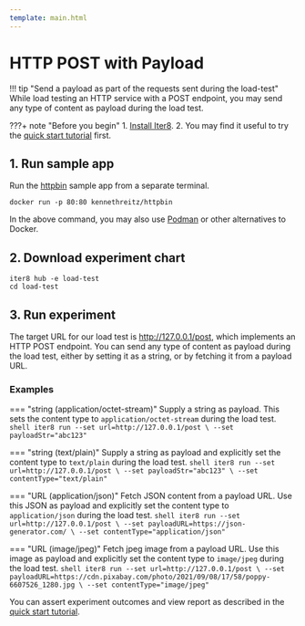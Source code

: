 ```yaml
---
template: main.html
---
```


# HTTP POST with Payload

!!! tip "Send a payload as part of the requests sent during the load-test"
    While load testing an HTTP service with a POST endpoint, you may send any type of content as payload during the load test.

???+ note "Before you begin"
    1. [Install Iter8](../../getting-started/install.md).
    2. You may find it useful to try the [quick start tutorial](../../getting-started/your-first-experiment.md) first.

## 1. Run sample app
Run the [httpbin](https://httpbin.org) sample app from a separate terminal.
```shell
docker run -p 80:80 kennethreitz/httpbin
```
In the above command, you may also use [Podman](https://podman.io) or other alternatives to Docker.


## 2. Download experiment chart
```shell
iter8 hub -e load-test
cd load-test
```

## 3. Run experiment
The target URL for our load test is http://127.0.0.1/post, which implements an HTTP POST endpoint. You can send any type of content as payload during the load test, either by setting it as a string, or by fetching it from a payload URL.

### Examples

=== "string (application/octet-stream)"
    Supply a string as payload. This sets the content type to `application/octet-stream` during the load test.
    ```shell
    iter8 run --set url=http://127.0.0.1/post \
              --set payloadStr="abc123"
    ```

=== "string (text/plain)"
    Supply a string as payload and explicitly set the content type to `text/plain` during the load test.
    ```shell
    iter8 run --set url=http://127.0.0.1/post \
              --set payloadStr="abc123" \
              --set contentType="text/plain"
    ```

=== "URL (application/json)"
    Fetch JSON content from a payload URL. Use this JSON as payload and explicitly set the content type to `application/json` during the load test.
    ```shell
    iter8 run --set url=http://127.0.0.1/post \
              --set payloadURL=https://json-generator.com/ \
              --set contentType="application/json"
    ```

=== "URL (image/jpeg)"
    Fetch jpeg image from a payload URL. Use this image as payload and explicitly set the content type to `image/jpeg` during the load test.
    ```shell
    iter8 run --set url=http://127.0.0.1/post \
              --set payloadURL=https://cdn.pixabay.com/photo/2021/09/08/17/58/poppy-6607526_1280.jpg \
              --set contentType="image/jpeg"
    ```

You can assert experiment outcomes and view report as described in the [quick start tutorial](../../getting-started/your-first-experiment.md).